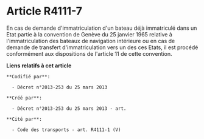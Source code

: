 # Article R4111-7

En cas de demande d'immatriculation d'un bateau déjà immatriculé dans un Etat partie à la convention de Genève du 25 janvier
1965 relative à l'immatriculation des bateaux de navigation intérieure ou en cas de demande de transfert d'immatriculation
vers un des ces Etats, il est procédé conformément aux dispositions de l'article 11 de cette convention.

**Liens relatifs à cet article**

	**Codifié par**:

	  - Décret n°2013-253 du 25 mars 2013

	**Créé par**:

	  - Décret n°2013-253 du 25 mars 2013 - art.

	**Cité par**:

	  - Code des transports - art. R4111-1 (V)
